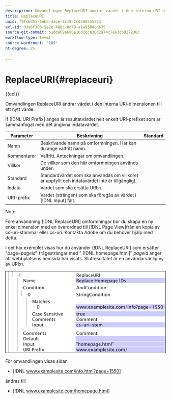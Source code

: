 ```yaml
---
description: Omvandlingen ReplaceURI ändrar värdet i den interna URI-dimensionen till ett nytt värde.
title: ReplaceURI
uuid: f9fc6d51-6eb6-4ace-8c19-2c0200555363
exl-id: 03a6f306-5e2e-488c-8d79-a14938dcd635
source-git-commit: b1dda69a606a16dccca30d2a74c7e63dbd27936c
workflow-type: tm+mt
source-wordcount: '189'
ht-degree: 2%

---
```


# ReplaceURI{#replaceuri}

{{eol}}

Omvandlingen ReplaceURI ändrar värdet i den interna URI-dimensionen till ett nytt värde.

If [!DNL URI Prefix] anges är resultatvärdet helt enkelt URI-prefixet som är sammanfogat med det angivna indatavärdet.

| Parameter | Beskrivning | Standard |
|---|---|---|
| Namn | Beskrivande namn på omformningen. Här kan du ange valfritt namn. |  |
| Kommentarer | Valfritt. Anteckningar om omvandlingen. |  |
| Villkor | De villkor som den här omformningen används under. |  |
| Standard | Standardvärdet som ska användas om villkoret är uppfyllt och indatavärdet inte är tillgängligt. |  |
| Indata | Värdet som ska ersätta URI:n. |  |
| URI-prefix | Värdet (strängen) som ska föregås av värdet i [!DNL Input] fält. |  |

>[!NOTE]
>
>Före användning [!DNL ReplaceURI] omformningar bör du skapa en ny enkel dimension med en överordnad till [!DNL Page View]från en kopia av cs-uri-stammar eller cs-uri. Kontakta Adobe om du behöver hjälp med detta.

I det här exemplet visas hur du använder [!DNL ReplaceURI] som ersätter &quot;page=*pageid*&quot; frågesträngar med &quot; [!DNL homepage.html]&quot; *pageid* anger att webbplatsens hemsida har visats. Slutresultatet är en användarvänlig vy av URI:n.

![](assets/cfg_TransformationType_ReplaceURI.bmp)

För omvandlingen visas sidan

* [!DNL www.examplesite.com/info.html?page=1550]

ändras till

* [!DNL www.examplesite.com/homepage.html]
